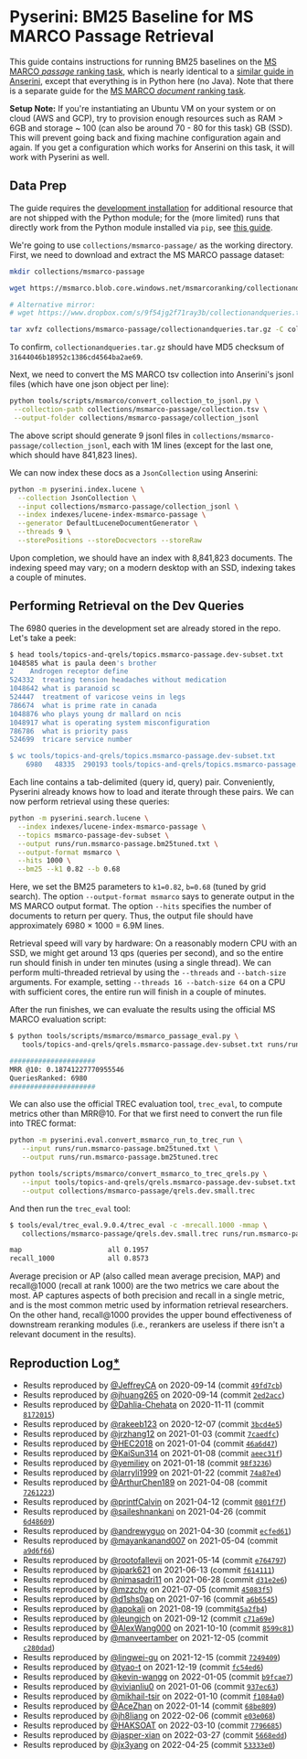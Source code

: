 # Pyserini: BM25 Baseline for MS MARCO Passage Retrieval

This guide contains instructions for running BM25 baselines on the [MS MARCO *passage* ranking task](https://microsoft.github.io/msmarco/), which is nearly identical to a [similar guide in Anserini](https://github.com/castorini/anserini/blob/master/docs/experiments-msmarco-passage.md), except that everything is in Python here (no Java).
Note that there is a separate guide for the [MS MARCO *document* ranking task](experiments-msmarco-doc.md).

**Setup Note:** If you're instantiating an Ubuntu VM on your system or on cloud (AWS and GCP), try to provision enough resources such as RAM > 6GB and storage ~ 100 (can also be around 70 - 80 for this task) GB (SSD). This will prevent going back and fixing machine configuration again and again. If you get a configuration which works for Anserini on this task, it will work with Pyserini as well.

## Data Prep

The guide requires the [development installation](https://github.com/castorini/pyserini/blob/master/docs/installation.md#development-installation) for additional resource that are not shipped with the Python module; for the (more limited) runs that directly work from the Python module installed via `pip`, see [this guide](pypi-reproduction.md).

We're going to use `collections/msmarco-passage/` as the working directory.
First, we need to download and extract the MS MARCO passage dataset:

```bash
mkdir collections/msmarco-passage

wget https://msmarco.blob.core.windows.net/msmarcoranking/collectionandqueries.tar.gz -P collections/msmarco-passage

# Alternative mirror:
# wget https://www.dropbox.com/s/9f54jg2f71ray3b/collectionandqueries.tar.gz -P collections/msmarco-passage

tar xvfz collections/msmarco-passage/collectionandqueries.tar.gz -C collections/msmarco-passage
```

To confirm, `collectionandqueries.tar.gz` should have MD5 checksum of `31644046b18952c1386cd4564ba2ae69`.

Next, we need to convert the MS MARCO tsv collection into Anserini's jsonl files (which have one json object per line):

```bash
python tools/scripts/msmarco/convert_collection_to_jsonl.py \
 --collection-path collections/msmarco-passage/collection.tsv \
 --output-folder collections/msmarco-passage/collection_jsonl
```

The above script should generate 9 jsonl files in `collections/msmarco-passage/collection_jsonl`, each with 1M lines (except for the last one, which should have 841,823 lines).

We can now index these docs as a `JsonCollection` using Anserini:

```bash
python -m pyserini.index.lucene \
  --collection JsonCollection \
  --input collections/msmarco-passage/collection_jsonl \
  --index indexes/lucene-index-msmarco-passage \
  --generator DefaultLuceneDocumentGenerator \
  --threads 9 \
  --storePositions --storeDocvectors --storeRaw
```


Upon completion, we should have an index with 8,841,823 documents.
The indexing speed may vary; on a modern desktop with an SSD, indexing takes a couple of minutes.

## Performing Retrieval on the Dev Queries

The 6980 queries in the development set are already stored in the repo.
Let's take a peek:

```bash
$ head tools/topics-and-qrels/topics.msmarco-passage.dev-subset.txt
1048585	what is paula deen's brother
2	 Androgen receptor define
524332	treating tension headaches without medication
1048642	what is paranoid sc
524447	treatment of varicose veins in legs
786674	what is prime rate in canada
1048876	who plays young dr mallard on ncis
1048917	what is operating system misconfiguration
786786	what is priority pass
524699	tricare service number

$ wc tools/topics-and-qrels/topics.msmarco-passage.dev-subset.txt
    6980   48335  290193 tools/topics-and-qrels/topics.msmarco-passage.dev-subset.txt
```

Each line contains a tab-delimited (query id, query) pair.
Conveniently, Pyserini already knows how to load and iterate through these pairs.
We can now perform retrieval using these queries:

```bash
python -m pyserini.search.lucene \
  --index indexes/lucene-index-msmarco-passage \
  --topics msmarco-passage-dev-subset \
  --output runs/run.msmarco-passage.bm25tuned.txt \
  --output-format msmarco \
  --hits 1000 \
  --bm25 --k1 0.82 --b 0.68
```

Here, we set the BM25 parameters to `k1=0.82`, `b=0.68` (tuned by grid search).
The option `--output-format msmarco` says to generate output in the MS MARCO output format.
The option `--hits` specifies the number of documents to return per query.
Thus, the output file should have approximately 6980 × 1000 = 6.9M lines.

Retrieval speed will vary by hardware:
On a reasonably modern CPU with an SSD, we might get around 13 qps (queries per second), and so the entire run should finish in under ten minutes (using a single thread).
We can perform multi-threaded retrieval by using the `--threads` and `--batch-size` arguments.
For example, setting `--threads 16 --batch-size 64` on a CPU with sufficient cores, the entire run will finish in a couple of minutes.

After the run finishes, we can evaluate the results using the official MS MARCO evaluation script:

```bash
$ python tools/scripts/msmarco/msmarco_passage_eval.py \
   tools/topics-and-qrels/qrels.msmarco-passage.dev-subset.txt runs/run.msmarco-passage.bm25tuned.txt

#####################
MRR @10: 0.18741227770955546
QueriesRanked: 6980
#####################
```

We can also use the official TREC evaluation tool, `trec_eval`, to compute metrics other than MRR@10.
For that we first need to convert the run file into TREC format:

```bash
python -m pyserini.eval.convert_msmarco_run_to_trec_run \
   --input runs/run.msmarco-passage.bm25tuned.txt \
   --output runs/run.msmarco-passage.bm25tuned.trec

python tools/scripts/msmarco/convert_msmarco_to_trec_qrels.py \
   --input tools/topics-and-qrels/qrels.msmarco-passage.dev-subset.txt \
   --output collections/msmarco-passage/qrels.dev.small.trec
```

And then run the `trec_eval` tool:

```bash
$ tools/eval/trec_eval.9.0.4/trec_eval -c -mrecall.1000 -mmap \
   collections/msmarco-passage/qrels.dev.small.trec runs/run.msmarco-passage.bm25tuned.trec

map                   	all	0.1957
recall_1000           	all	0.8573
```

Average precision or AP (also called mean average precision, MAP) and recall@1000 (recall at rank 1000) are the two metrics we care about the most.
AP captures aspects of both precision and recall in a single metric, and is the most common metric used by information retrieval researchers.
On the other hand, recall@1000 provides the upper bound effectiveness of downstream reranking modules (i.e., rerankers are useless if there isn't a relevant document in the results).

## Reproduction Log[*](reproducibility.md)

+ Results reproduced by [@JeffreyCA](https://github.com/JeffreyCA) on 2020-09-14 (commit [`49fd7cb`](https://github.com/castorini/pyserini/commit/49fd7cb8fd802493dc34f5cb33767d2e72e19f13))
+ Results reproduced by [@jhuang265](https://github.com/jhuang265) on 2020-09-14 (commit [`2ed2acc`](https://github.com/castorini/pyserini/commit/2ed2acc62e445e3e887c6cf853ccc0b0b3b57534))
+ Results reproduced by [@Dahlia-Chehata](https://github.com/Dahlia-Chehata) on 2020-11-11 (commit [`8172015`](https://github.com/Dahlia-Chehata/pyserini/commit/817201553d790c8b53a3aef17ed87721a9d35595))
+ Results reproduced by [@rakeeb123](https://github.com/rakeeb123) on 2020-12-07 (commit [`3bcd4e5`](https://github.com/castorini/pyserini/commit/3bcd4e52beb327d55ae6d3c8f6bc94351a6d1449))
+ Results reproduced by [@jrzhang12](https://github.com/jrzhang12) on 2021-01-03 (commit [`7caedfc`](https://github.com/castorini/pyserini/commit/7caedfc150f916de302297406c45dead27b475ba))
+ Results reproduced by [@HEC2018](https://github.com/HEC2018) on 2021-01-04 (commit [`46a6d47`](https://github.com/castorini/pyserini/commit/46a6d472267a559152495d004c2a12f8e95e53f0))
+ Results reproduced by [@KaiSun314](https://github.com/KaiSun314) on 2021-01-08 (commit [`aeec31f`](https://github.com/castorini/pyserini/commit/aeec31fbe17d39ecf3081597b4832f5af57ea549))
+ Results reproduced by [@yemiliey](https://github.com/yemiliey) on 2021-01-18 (commit [`98f3236`](https://github.com/castorini/pyserini/commit/98f323659c8a0a5d8ef26bb3f6768458a34e3eb9))
+ Results reproduced by [@larryli1999](https://github.com/larryli1999) on 2021-01-22 (commit [`74a87e4`](https://github.com/castorini/pyserini/commit/74a87e4951c98d7b066273140576d3cccd9ea0ed))
+ Results reproduced by [@ArthurChen189](https://github.com/ArthurChen189) on 2021-04-08 (commit [`7261223`](https://github.com/castorini/pyserini/commit/72612232bc886e71e8de9431a899a7c68f1d82c7))
+ Results reproduced by [@printfCalvin](https://github.com/printfCalvin) on 2021-04-12 (commit [`0801f7f`](https://github.com/castorini/pyserini/commit/0801f7fb15e249f2e67901a6523d6ce68c667207))
+ Results reproduced by [@saileshnankani](https://github.com/saileshnankani) on 2021-04-26 (commit [`6d48609`](https://github.com/castorini/pyserini/commit/6d486094137a26c8a0a57652a06ab4d42d5bce32))
+ Results reproduced by [@andrewyguo](https://github.com/andrewyguo) on 2021-04-30 (commit [`ecfed61`](https://github.com/castorini/pyserini/commit/ecfed61bfba065aa958848cff96ba9f22609aeb1))
+ Results reproduced by [@mayankanand007](https://github.com/mayankanand007) on 2021-05-04 (commit [`a9d6f66`](https://github.com/castorini/pyserini/commit/a9d6f66234b5dd2859a0dc116ef3e38a52d0f81d)) 
+ Results reproduced by [@rootofallevii](https://github.com/rootofallevii) on 2021-05-14 (commit [`e764797`](https://github.com/castorini/pyserini/commit/e764797081eebf487fa7e1fa34872a59ff97fdf7))
+ Results reproduced by [@jpark621](https://github.com/jpark621) on 2021-06-13 (commit [`f614111`](https://github.com/castorini/pyserini/commit/f614111f014b7490f75e585e610f64f769164dd2))
+ Results reproduced by [@nimasadri11](https://github.com/nimasadri11) on 2021-06-28 (commit [`d31e2e6`](https://github.com/castorini/pyserini/commit/d31e2e67984f3a8285589fb162080ac9570fcbe7))
+ Results reproduced by [@mzzchy](https://github.com/mzzchy) on 2021-07-05 (commit [`45083f5`](https://github.com/castorini/pyserini/commit/45083f5ecb986651301c1fe26d09981d0baee8ee))
+ Results reproduced by [@d1shs0ap](https://github.com/d1shs0ap) on 2021-07-16 (commit [`a6b6545`](https://github.com/castorini/pyserini/commit/a6b6545c0133c03d50d5c33fb2fea7c527de04bb))
+ Results reproduced by [@apokali](https://github.com/apokali) on 2021-08-19 (commit[`45a2fb4`](https://github.com/castorini/pyserini/commit/45a2fb4bacbbd92f54ff0f98463662cbc09d78bb))
+ Results reproduced by [@leungjch](https://github.com/leungjch) on 2021-09-12 (commit [`c71a69e`](https://github.com/castorini/pyserini/commit/c71a69e2dfad487e492b9b2b3c21b9b9c2e7cdb5))
+ Results reproduced by [@AlexWang000](https://github.com/AlexWang000) on 2021-10-10 (commit [`8599c81`](https://github.com/castorini/pyserini/commit/8599c81a0f0b1c09c32669c26c7e62dec6e4020d))
+ Results reproduced by [@manveertamber](https://github.com/manveertamber) on 2021-12-05 (commit [`c280dad`](https://github.com/castorini/pyserini/commit/c280dad1618c1f985f84fe35bb66aaadcf98131b))
+ Results reproduced by [@lingwei-gu](https://github.com/lingwei-gu) on 2021-12-15 (commit [`7249409`](https://github.com/castorini/pyserini/commit/7249409269095cd65259eb8a7c5131d3b9323068))
+ Results reproduced by [@tyao-t](https://github.com/tyao-t) on 2021-12-19 (commit [`fc54ed6`](https://github.com/castorini/pyserini/commit/fc54de6725ef1c973831f5c239facb8f03f32ad5))
+ Results reproduced by [@kevin-wangg](https://github.com/kevin-wangg) on 2022-01-05 (commit [`b9fcae7`](https://github.com/castorini/pyserini/commit/b9fcae7994fad0d1943f0f8054d84982c23a9954))
+ Results reproduced by [@vivianliu0](https://github.com/vivianliu0) on 2021-01-06 (commit [`937ec63`](https://github.com/castorini/pyserini/commit/937ec63deead4d6743a735d78d381792067469e7))
+ Results reproduced by [@mikhail-tsir](https://github.com/mikhail-tsir) on 2022-01-10 (commit [`f1084a0`](https://github.com/castorini/pyserini/commit/f1084a05a3bf955bdd27acd33f2b95c636b2e5b6))
+ Results reproduced by [@AceZhan](https://github.com/AceZhan) on 2022-01-14 (commit [`68be809`](https://github.com/castorini/pyserini/commit/68be8090b8553fc6eaf352ac690a6de9d3dc82dd))
+ Results reproduced by [@jh8liang](https://github.com/jh8liang) on 2022-02-06 (commit [`e03e068`](https://github.com/castorini/pyserini/commit/e03e06880ad4f6d67a1666c1dd45ce4250adc95d))
+ Results reproduced by [@HAKSOAT](https://github.com/HAKSOAT) on 2022-03-10 (commit [`7796685`](https://github.com/castorini/pyserini/commit/77966851755163e36489544fb08f73171e98103f))
+ Results reproduced by [@jasper-xian](https://github.com/jasper-xian) on 2022-03-27 (commit [`5668edd`](https://github.com/castorini/pyserini/commit/5668edd6f1e61e9c57d600d41d3d1f58b775d371))
+ Results reproduced by [@jx3yang](https://github.com/jx3yang) on 2022-04-25 (commit [`53333e0`](https://github.com/castorini/pyserini/commit/53333e0fb77371e049e24b10da3a20646c7b5af7))
